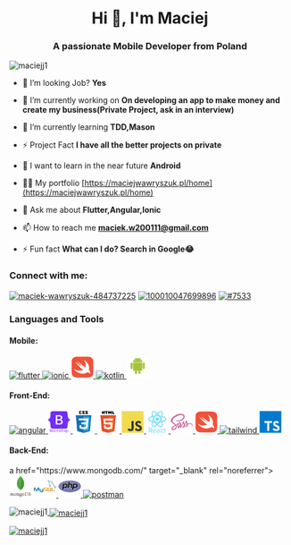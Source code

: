 <h1 align="center">Hi 👋, I'm Maciej</h1>
<h3 align="center">A passionate Mobile Developer from Poland</h3>

<p align="left"> <img src="https://komarev.com/ghpvc/?username=maciejj1&label=Profile%20views&color=0e75b6&style=flat" alt="maciejj1" /> </p>

- 👯 I’m looking Job? **Yes**
  
- 🔭 I’m currently working on **On developing an app to make money and create my business(Private Project, ask in an interview)**

- 🌱 I’m currently learning **TDD,Mason**

- ⚡ Project Fact **I have all the better projects on private**

- 🌱 I want to learn in the near future **Android**

- 👨‍💻 My portfolio [https://maciejwawryszuk.pl/home](https://maciejwawryszuk.pl/home)

- 💬 Ask me about **Flutter,Angular,Ionic**

- 📫 How to reach me **maciek.w200111@gmail.com**

- ⚡ Fun fact **What can I do? Search in Google😂**

<h3 align="left">Connect with me:</h3>
<p align="left">
<a href="https://linkedin.com/in/maciek-wawryszuk-484737225" target="blank"><img align="center" src="https://raw.githubusercontent.com/rahuldkjain/github-profile-readme-generator/master/src/images/icons/Social/linked-in-alt.svg" alt="maciek-wawryszuk-484737225" height="30" width="40" /></a>
<a href="https://fb.com/100010047699896" target="blank"><img align="center" src="https://raw.githubusercontent.com/rahuldkjain/github-profile-readme-generator/master/src/images/icons/Social/facebook.svg" alt="100010047699896" height="30" width="40" /></a>
<a href="https://discord.gg/#7533" target="blank"><img align="center" src="https://raw.githubusercontent.com/rahuldkjain/github-profile-readme-generator/master/src/images/icons/Social/discord.svg" alt="#7533" height="30" width="40" /></a>

<h3 align="left">Languages and Tools</h3>
<h4 align="left">Mobile:</h4>
<p align="left">  
  <a href="https://flutter.dev" target="_blank" rel="noreferrer">
    <img src="https://www.vectorlogo.zone/logos/flutterio/flutterio-icon.svg" alt="flutter" width="40" height="40"/>
  </a>
<a href="https://ionicframework.com" target="_blank" rel="noreferrer"> <img src="https://upload.wikimedia.org/wikipedia/commons/d/d1/Ionic_Logo.svg" alt="ionic" width="40" height="40"/>
  <img src="https://raw.githubusercontent.com/devicons/devicon/master/icons/swift/swift-original.svg" alt="swift" width="40" height="40"/>
<a href="https://kotlinlang.org" target="_blank" rel="noreferrer"> <img src="https://www.vectorlogo.zone/logos/kotlinlang/kotlinlang-icon.svg" alt="kotlin" width="40" height="40"/>
  <a href="https://developer.android.com" target="_blank" rel="noreferrer">
    <img src="https://raw.githubusercontent.com/devicons/devicon/master/icons/android/android-original-wordmark.svg" alt="android" width="40" height="40"/>
  </a>
</p>
<h4 align="left">Front-End:</h4>
<a href="https://angular.io" target="_blank" rel="noreferrer"> <img src="https://angular.io/assets/images/logos/angular/angular.svg" alt="angular" width="40" height="40"/>
<a href="https://getbootstrap.com" target="_blank" rel="noreferrer"> <img src="https://raw.githubusercontent.com/devicons/devicon/master/icons/bootstrap/bootstrap-plain-wordmark.svg" alt="bootstrap" width="40" height="40"/>  
<a href="https://www.w3schools.com/css/" target="_blank" rel="noreferrer"> <img src="https://raw.githubusercontent.com/devicons/devicon/master/icons/css3/css3-original-wordmark.svg" alt="css3" width="40" height="40"/>
  <a href="https://www.w3.org/html/" target="_blank" rel="noreferrer"> <img src="https://raw.githubusercontent.com/devicons/devicon/master/icons/html5/html5-original-wordmark.svg" alt="html5" width="40" height="40"/>
    <a href="https://developer.mozilla.org/en-US/docs/Web/JavaScript" target="_blank" rel="noreferrer"> <img src="https://raw.githubusercontent.com/devicons/devicon/master/icons/javascript/javascript-original.svg" alt="javascript" width="40" height="40"/> 
      <a href="https://reactjs.org/" target="_blank" rel="noreferrer"> <img src="https://raw.githubusercontent.com/devicons/devicon/master/icons/react/react-original-wordmark.svg" alt="react" width="40" height="40"/> </a> <a href="https://sass-lang.com" target="_blank" rel="noreferrer"> <img src="https://raw.githubusercontent.com/devicons/devicon/master/icons/sass/sass-original.svg" alt="sass" width="40" height="40"/> </a> <a href="https://developer.apple.com/swift/" target="_blank" rel="noreferrer"> <img src="https://raw.githubusercontent.com/devicons/devicon/master/icons/swift/swift-original.svg" alt="swift" width="40" height="40"/> </a> <a href="https://tailwindcss.com/" target="_blank" rel="noreferrer"> <img src="https://www.vectorlogo.zone/logos/tailwindcss/tailwindcss-icon.svg" alt="tailwind" width="40" height="40"/> </a> <a href="https://www.typescriptlang.org/" target="_blank" rel="noreferrer"> <img src="https://raw.githubusercontent.com/devicons/devicon/master/icons/typescript/typescript-original.svg" alt="typescript" width="40" height="40"/> </a>
<h4 align="left">Back-End:</h4>
      a href="https://www.mongodb.com/" target="_blank" rel="noreferrer"> <img src="https://raw.githubusercontent.com/devicons/devicon/master/icons/mongodb/mongodb-original-wordmark.svg" alt="mongodb" width="40" height="40"/> </a> <a href="https://www.mysql.com/" target="_blank" rel="noreferrer"> <img src="https://raw.githubusercontent.com/devicons/devicon/master/icons/mysql/mysql-original-wordmark.svg" alt="mysql" width="40" height="40"/> </a> <a href="https://www.php.net" target="_blank" rel="noreferrer"> <img src="https://raw.githubusercontent.com/devicons/devicon/master/icons/php/php-original.svg" alt="php" width="40" height="40"/> </a> <a href="https://postman.com" target="_blank" rel="noreferrer"> <img src="https://www.vectorlogo.zone/logos/getpostman/getpostman-icon.svg" alt="postman" width="40" height="40"/>
<p><img align="left" src="https://github-readme-stats.vercel.app/api/top-langs?username=maciejj1&show_icons=true&locale=en&layout=compact" alt="maciejj1" /></p>

<p>&nbsp;<img align="center" src="https://github-readme-stats.vercel.app/api?username=maciejj1&show_icons=true&locale=en" alt="maciejj1" /></p>

<p><img align="center" src="https://github-readme-streak-stats.herokuapp.com/?user=maciejj1&" alt="maciejj1" /></p>
